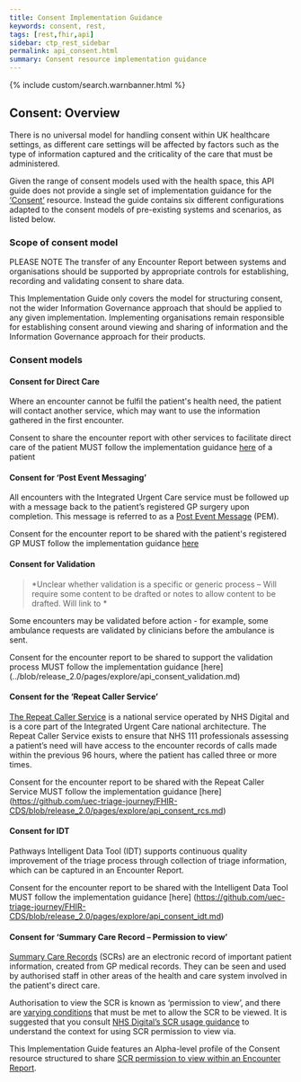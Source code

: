 ```yaml
---
title: Consent Implementation Guidance
keywords: consent, rest,
tags: [rest,fhir,api]
sidebar: ctp_rest_sidebar
permalink: api_consent.html
summary: Consent resource implementation guidance
---
```


{% include custom/search.warnbanner.html %}

<style>
table.spec {
  min-width: 100%;
  max-width: 100%;
}

table.spec td {
  width: 10%;
  min-width: 10%;
}

table.spec td code {
  white-space: nowrap;
}

</style>

## Consent: Overview ##

There is no universal model for handling consent within UK healthcare settings, as different care settings will be affected by factors such as the type of information captured and the criticality of the care that must be administered. 

Given the range of consent models used with the health space, this API guide does not provide a single set of implementation guidance for the [‘Consent’](http://hl7.org/fhir/stu3/consent.html)
 resource. Instead the guide contains six different configurations adapted to the consent models of pre-existing systems and scenarios, as listed below.


### Scope of consent model ###

PLEASE NOTE
The transfer of any Encounter Report between systems and organisations should be supported by appropriate controls for establishing, recording and validating consent to share data. 

This Implementation Guide only covers the model for structuring consent, not the wider Information Governance approach that should be applied to any given implementation. Implementing organisations remain responsible for establishing consent around viewing and sharing of information and the Information Governance approach for their products.

### Consent models ###

#### Consent for Direct Care ####

Where an encounter cannot be fulfil the patient's health need, the patient will contact another service, which may want to use the information gathered in the first encounter.  

Consent to share the encounter report with other services to facilitate direct care of the patient MUST follow the implementation guidance [here](../blob/release_2.0/pages/explore/api_consent_???.md) of a patient



#### Consent for ‘Post Event Messaging’ ####

All encounters with the Integrated Urgent Care service must be followed up with a message back to the patient’s registered GP surgery upon completion. This message is referred to as a [Post Event Message]( https://developer.nhs.uk/apis/uec-tech-standards/post_event_messaging.html) (PEM). 

Consent for the encounter report to be shared with the patient's registered GP MUST follow the implementation guidance [here](../blob/release_2.0/pages/explore/api_consent_pem.md)

#### Consent for Validation ####
>*Unclear whether validation is a specific or generic process – Will require some content to be drafted or notes to allow content to be drafted. Will link to  *

Some encounters may be validated before action - for example, some ambulance requests are validated by clinicians before the ambulance is sent.  

Consent for the encounter report to be shared to support the validation process MUST follow the implementation guidance [here] (../blob/release_2.0/pages/explore/api_consent_validation.md)

#### Consent for the ‘Repeat Caller Service’ ####
[The Repeat Caller Service]( https://developer.nhs.uk/apis/uec-tech-standards/repeat_caller_service.html) is a national service operated by NHS Digital and is a core part of the Integrated Urgent Care national architecture.
The Repeat Caller Service exists to ensure that NHS 111 professionals assessing a patient’s need will have access to the encounter records of calls made within the previous 96 hours, where the patient has called three or more times.


Consent for the encounter report to be shared with the Repeat Caller Service MUST follow the implementation guidance [here] (https://github.com/uec-triage-journey/FHIR-CDS/blob/release_2.0/pages/explore/api_consent_rcs.md)


#### Consent for IDT ####
Pathways Intelligent Data Tool (IDT) supports continuous quality improvement of the triage process through collection of triage information, which can be captured in an Encounter Report.

Consent for the encounter report to be shared with the Intelligent Data Tool MUST follow the implementation guidance [here] (https://github.com/uec-triage-journey/FHIR-CDS/blob/release_2.0/pages/explore/api_consent_idt.md)



#### Consent for ‘Summary Care Record – Permission to view’ ####

[Summary Care Records](https://digital.nhs.uk/services/summary-care-records-scr) (SCRs) are an electronic record of important patient information, created from GP medical records. They can be seen and used by authorised staff in other areas of the health and care system involved in the patient's direct care.

Authorisation to view the SCR is known as ‘permission to view’, and there are [varying conditions](https://digital.nhs.uk/services/summary-care-records-scr/viewing-summary-care-records-scr#viewing-the-scr) that must be met to allow the SCR to be viewed. It is suggested that you consult [NHS Digital’s SCR usage guidance]( https://digital.nhs.uk/services/summary-care-records-scr#using-scr) to understand the context for using SCR permission to view via.

This Implementation Guide features an Alpha-level profile of the Consent resource structured to share [SCR permission to view within an Encounter Report]( https://github.com/uec-triage-journey/FHIR-CDS/blob/release_2.0/pages/explore/api_consent_???.md).

